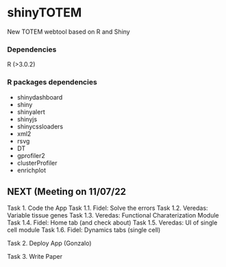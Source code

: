 # shinyTOTEM
New TOTEM webtool based on R and Shiny

### Dependencies
R (>3.0.2)

### R packages dependencies
- shinydashboard
- shiny
- shinyalert
- shinyjs
- shinycssloaders
- xml2
- rsvg
- DT
- gprofiler2
- clusterProfiler
- enrichplot


## NEXT (Meeting on 11/07/22

Task 1. Code the App
Task 1.1. Fidel: Solve the errors
Task 1.2. Veredas: Variable tissue genes
Task 1.3. Veredas: Functional Charaterization Module
Task 1.4. Fidel: Home tab (and check about)
Task 1.5. Veredas: UI of single cell module
Task 1.6. Fidel: Dynamics tabs (single cell)

Task 2. Deploy App (Gonzalo)

Task 3. Write Paper 
